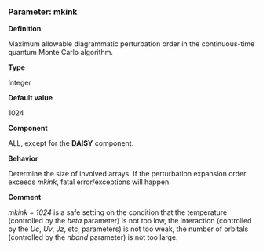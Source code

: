 ### Parameter: mkink

**Definition**

Maximum allowable diagrammatic perturbation order in the continuous-time quantum Monte Carlo algorithm.

**Type**

Integer

**Default value**

1024

**Component**

ALL, except for the **DAISY** component.

**Behavior**

Determine the size of involved arrays. If the perturbation expansion order exceeds *mkink*, fatal error/exceptions will happen.

**Comment**

*mkink = 1024* is a safe setting on the condition that the temperature (controlled by the *beta* parameter) is not too low, the interaction (controlled by the *Uc*, *Uv*, *Jz*, etc,  parameters) is not too weak, the number of orbitals (controlled by the *nband* parameter) is not too large. 